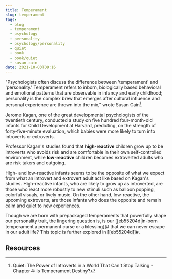```yaml
---
title: Temperament
slug: temperament
tags:
  - blog
  - temperament
  - psychology
  - personality
  - psychology/personality
  - quiet
  - book
  - book/quiet
  - susan-cain
date: 2021-10-03T09:16
---
```



"Psychologists often discuss the difference between 'temperament' and
'personality.' Temperament refers to inborn, biologically based behavioral and
emotional patterns that are observable in infancy and early childhood;
personality is the complex brew that emerges after cultural influence and
personal experience are thrown into the mix," wrote Susan Cain[^1].

Jerome Kagan, one of the great developmental psychologists of the twentieth
century, conducted a study on five hundred four-month-old infants for Child
Development at Harvard, predicting, on the strength of forty-five-minute
evaluation, which babies were more likely to turn into introverts or extroverts.

Professor Kagan's studies found that **high-reactive** children grow up to be
introverts who avoids risk and are comfortable in their own self-controlled
environment, while **low-reactive** children becomes extroverted adults who are
risk takers and outgoing.

High- and low-reactive infants seems to be the opposite of what we expect from
what an introvert and extrovert adult act like based on Kagan's studies.
High-reactive infants, who are likely to grow up as introverted, are those who
react more robustly to new stimuli such as balloon popping, colorful visuals, or
lively music. On the other hand, low-reactive, the upcoming extroverts, are
those infants who does the opposite and remain calm and quiet to new
experiences.

Though we are born with prepackaged temperaments that powerfully shape our
personality trait, the lingering question is, is our
[[eb55204d|in-born temperament a permanent curse or a blessing]]# that we can
never escape in our adult life? This topic is further explored in [[eb55204d]]#.


## Resources

[^1]: Quiet: The Power of Introverts in a World That Can't Stop Talking - Chapter 4: Is Temperament Destiny?

